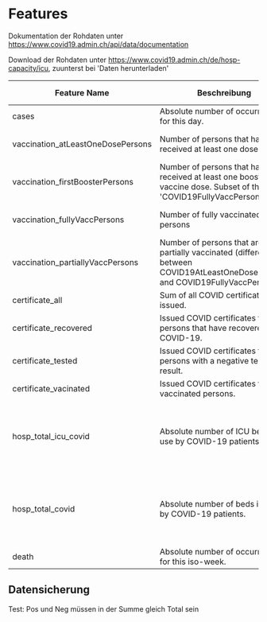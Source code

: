 # Features

Dokumentation der Rohdaten unter https://www.covid19.admin.ch/api/data/documentation

Download der Rohdaten unter https://www.covid19.admin.ch/de/hosp-capacity/icu, zuunterst bei 'Daten herunterladen'

| Feature Name|Beschreibung|Rohdaten CSV|Feature in Rohdaten CSV|Speziell |
|-------------------|--------------------|:-----------------------------:|:-----------------------:|:-------------:|
|cases|Absolute number of occurrences for this day.|COVID19Cases_geoRegion.csv|        entries | ddd|
|vaccination_atLeastOneDosePersons|Number of persons that have received at least one dose|COVID19VaccPersons_v2.csv|type |age_group=total_population - records containing data for the total population|
|vaccination_firstBoosterPersons|Number of persons that have received at least one booster vaccine dose. Subset of the 'COVID19FullyVaccPersons'|COVID19VaccPersons_v2.csv|type |age_group=total_population - records containing data for the total population|
|vaccination_fullyVaccPersons|Number of fully vaccinated persons|COVID19VaccPersons_v2.csv| type |age_group=total_population - records containing data for the total population|
|vaccination_partiallyVaccPersons|Number of persons that are partially vaccinated (difference between COVID19AtLeastOneDosePersons and COVID19FullyVaccPersons)|COVID19VaccPersons_v2.csv| type |age_group=total_population - records containing data for the total population|
|certificate_all|Sum of all COVID certificates issued.|COVID19Certificates.csv|        type_variant ||
|certificate_recovered| Issued COVID certificates for persons that have recovered from COVID-19.|COVID19Certificates.csv|        type_variant ||
|certificate_tested|Issued COVID certificates for persons with a negative test result.|COVID19Certificates.csv|        type_variant ||
|certificate_vacinated| Issued COVID certificates for vaccinated persons.|COVID19Certificates.csv|        type_variant ||
|hosp_total_icu_covid|Absolute number of ICU beds in use by COVID-19 patients.|COVID19HospCapacity_geoRegion|        ICU_Covid19Patients |type_variant=nfp Reported date is only valid for the current day, no forward propagation is done. Each record reflects the data reported for that specific day.|
|hosp_total_covid |Absolute number of beds in use by COVID-19 patients.|COVID19HospCapacity_geoRegion|        Total_Covid19Patients |type_variant=nfp Reported date is only valid for the current day, no forward propagation is done. Each record reflects the data reported for that specific day.|
|death|Absolute number of occurrences for this iso-week.|COVID19Death_geoRegion.|        entries ||


## Datensicherung
Test: Pos und Neg müssen in der Summe gleich Total sein

